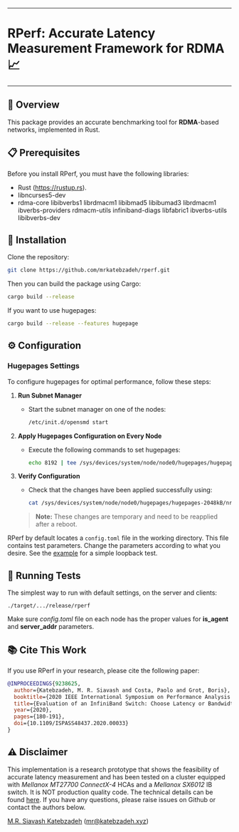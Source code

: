 -------------------------------------------------------------------------------

# RPerf: Accurate Latency Measurement Framework for RDMA 📈

-------------------------------------------------------------------------------

## 🎯 Overview

This package provides an accurate benchmarking tool for **RDMA**-based networks, implemented in Rust.

## 📋 Prerequisites

Before you install RPerf, you must have the following libraries:

- Rust (https://rustup.rs).
- libncurses5-dev
- rdma-core libibverbs1 librdmacm1 libibmad5 libibumad3 librdmacm1 ibverbs-providers rdmacm-utils infiniband-diags libfabric1 ibverbs-utils libibverbs-dev

## 🔧 Installation

Clone the repository:
```sh
git clone https://github.com/mrkatebzadeh/rperf.git
```
Then you can build the package using Cargo:
```sh
cargo build --release
```
If you want to use hugepages:
```sh
cargo build --release --features hugepage
```

## ⚙️ Configuration

### Hugepages Settings

To configure hugepages for optimal performance, follow these steps:

1. **Run Subnet Manager**
   - Start the subnet manager on one of the nodes:
     ```sh
     /etc/init.d/opensmd start
     ```

2. **Apply Hugepages Configuration on Every Node**
   - Execute the following commands to set hugepages:
     ```sh
     echo 8192 | tee /sys/devices/system/node/node0/hugepages/hugepages-2048kB/nr_hugepages /sys/devices/system/node/node1/hugepages/hugepages-2048kB/nr_hugepages > /dev/null
     ```

3. **Verify Configuration**
   - Check that the changes have been applied successfully using:
     ```sh
     cat /sys/devices/system/node/node0/hugepages/hugepages-2048kB/nr_hugepages
     ```

   > **Note:** These changes are temporary and need to be reapplied after a reboot.

RPerf by default locates a `config.toml` file in the working directory. This file contains test parameters. Change the parameters according to what you desire. See the [example](./example/README.md) for a simple loopback test.

## 🏃 Running Tests
The simplest way to run with default settings, on the server and clients:
```
./target/.../release/rperf
```
Make sure *config.toml* file on each node has the proper values for __is_agent__ and __server_addr__ parameters.


## 📚 Cite This Work

If you use RPerf in your research, please cite the following paper:

```bibtex
@INPROCEEDINGS{9238625,
  author={Katebzadeh, M. R. Siavash and Costa, Paolo and Grot, Boris},
  booktitle={2020 IEEE International Symposium on Performance Analysis of Systems and Software (ISPASS)},
  title={Evaluation of an InfiniBand Switch: Choose Latency or Bandwidth, but Not Both},
  year={2020},
  pages={180-191},
  doi={10.1109/ISPASS48437.2020.00033}
}
```

## ⚠️ Disclaimer

This implementation is a research prototype that shows the feasibility of accurate latency measurement and has been tested on a cluster equipped with _Mellanox MT27700 ConnectX-4_ HCAs and a _Mellanox SX6012_ IB switch. It is NOT production quality code. The technical details can be found [here](https://ease-lab.github.io/ease_website/pubs/RPERF_ISPASS20.pdf). If you have any questions, please raise issues on Github or contact the authors below.

[M.R. Siavash Katebzadeh](http://mr.katebzadeh.xyz) (mr@katebzadeh.xyz)
